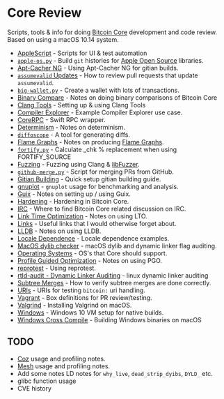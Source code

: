 # Core Review
Scripts, tools & info for doing [Bitcoin Core](https://github.com/bitcoin/bitcoin) development and code review. Based on using a macOS 10.14 system.

- [AppleScript](/applescript/README.md) - Scripts for UI & test automation
- [`apple-os.py`](apple-os.py) - Build `git` histories for [Apple Open Source](https://opensource.apple.com/) libraries.
- [Apt-Cacher NG](apt-cacher-ng.md) - Using Apt-Cacher NG for gitian builds.
- [`assumevalid` Updates](update-assumevalid.md) - How to review pull requests that update `assumevalid`.
- [`big-wallet.py`](big-wallet.py) - Create a wallet with lots of transactions.
- [Binary Compare](binary-compare.md) - Notes on doing binary comparisons of Bitcoin Core
- [Clang Tools](clang-tools.md) - Setting up & using Clang Tools
- [Compiler Explorer](compiler-explorer.md) - Example Compiler Explorer use case.
- [CoreRPC](https://github.com/fanquake/CoreRPC) - Swift RPC wrapper.
- [Determinism](determinism.md) - Notes on determinism.
- [`diffoscope`](diffoscope.md) - A tool for generating diffs.
- [Flame Graphs](/flamegraph/README.md) - Notes on producing [Flame Graphs](https://github.com/brendangregg/FlameGraph).
- [`fortify.py`](fortify.py) - Calculate _chk % replacement when using FORTIFY_SOURCE
- [Fuzzing](/fuzzing/) - Fuzzing using Clang & [libFuzzer](https://llvm.org/docs/LibFuzzer.html).
- [`github-merge.py`](github-merge.md) - Script for merging PRs from GitHub.
- [Gitian Building](/gitian-building/) - Quick setup gitian building guide.
- [gnuplot](gnuplot/README.md) - `gnuplot` usage for benchmarking and analysis.
- [Guix](guix/README.md) - Notes on setting up / using Guix.
- [Hardening](hardening.md) - Hardening in Bitcoin Core.
- [IRC](irc.md) - Where to find Bitcoin Core related discussion on IRC.
- [Link Time Optimization](lto.md) - Notes on using LTO.
- [Links](links.md) - Useful links that I would otherwise forget about.
- [LLDB](lldb.md) - Notes on using LLDB.
- [Locale Dependence](/locale-dependence/) - Locale dependence examples.
- [MacOS dylib checker](macos_dylib_check.py) - macOS dylib and dynamic linker flag auditing.
- [Operating Systems](operating-systems.md) - OS's that Core should support.
- [Profile Guided Optimization](pgo.md) - Notes on using PGO.
- [reprotest](reprotest.md) - Using reprotest.
- [rtld-audit - Dynamic Linker Auditing](/rtld/) - linux dynamic linker auditing
- [Subtree Merges](subtree-merge.md) - How to verify subtree merges are done correctly.
- [URIs](/uri/) - URIs for testing `bitcoin:` uri handling.
- [Vagrant](/vagrant/) - Box definitions for PR review/testing.
- [Valgrind](valgrind.md) - Installing Valgrind on macOS.
- [Windows](windows.md) - Windows 10 VM setup for native builds.
- [Windows Cross Compile](/win-cross-compile.md) - Building Windows binaries on macOS

## TODO

- [Coz](https://github.com/plasma-umass/coz) usage and profiling notes.
- [Mesh](https://github.com/plasma-umass/Mesh) usage and profiling notes.
- Add some notes LD notes for `why_live`, `dead_strip_dyibs`, `DYLD_` etc.
- glibc function usage
- CVE history